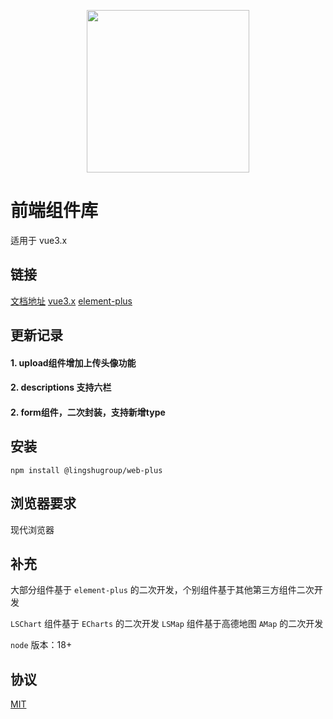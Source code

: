 <p align="center">
  <img width="260" src="https://offcial-website-res.oss-cn-beijing.aliyuncs.com/dev/logo.png">
</p>

# 前端组件库

适用于 vue3.x

## 链接

[文档地址](https://) [vue3.x](https://cn.vuejs.org/guide/introduction.html) [element-plus](https://element-plus.org/zh-CN/component/overview.html)

## 更新记录

#### 1. upload组件增加上传头像功能

#### 2. descriptions 支持六栏

#### 2. form组件，二次封装，支持新增type

## 安装

```shell
npm install @lingshugroup/web-plus
```

## 浏览器要求

现代浏览器

## 补充

大部分组件基于 `element-plus` 的二次开发，个别组件基于其他第三方组件二次开发

`LSChart` 组件基于 `ECharts` 的二次开发
`LSMap` 组件基于高德地图 `AMap` 的二次开发

`node` 版本：18+

## 协议

[MIT](LICENSE)
